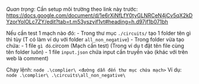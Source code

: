 *Quan trọng*: Cần setup môi trường theo link này trước: https://docs.google.com/document/d/1e6rXiNfLfY0tyGLNRCeN4jCv5qX2kDYzorYolOLc7ZY/edit?tab=t.m53yszyif1vt#heading=h.d97jf1b071bh

Nếu cần test 1 mạch nào đó:
    - Trong thư mục `./circuits/` tạo 1 folder tên gì thì tùy (T có làm ví dụ với folder `all_non_negative`)
    - Trong folder vừa tạo chứa: 
        - 1 file `gì đó`.circom (Mạch cần test) (Trong ví dụ t đặt tên file cùng tên folder luôn)
        - 1 file `input.json` chứa input cần truyền vào (khác với trên web là comment)

Chạy lệnh: `node .\complier\ <đường dẫn đến thư mục chứa mạch>`
    Ví dụ: `node .\complier\ .\circuits\all_non_negative\`